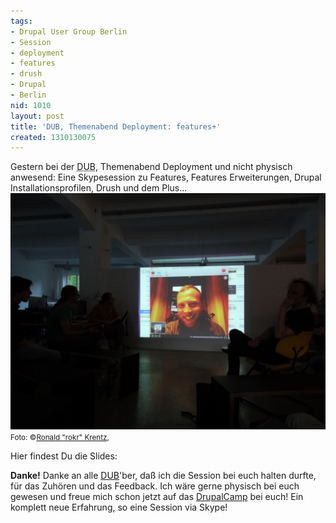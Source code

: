 ```yaml
---
tags:
- Drupal User Group Berlin
- Session
- deployment
- features
- drush
- Drupal
- Berlin
nid: 1010
layout: post
title: 'DUB, Themenabend Deployment: features+'
created: 1310130075
---
```

<p>Gestern bei der <acronym title="Drupal Usergroup Berlin">DUB</acronym>, Themenabend Deployment und nicht physisch anwesend: Eine Skypesession zu Features, Features Erweiterungen, Drupal Installationsprofilen, Drush und dem Plus... <img alt="Skypesession: features+" src="/assets/imgs/2011-dub-deployment-features-plus-presentation.jpeg" /> <small>Foto: &copy;<a href="http://rrookkrr.wordpress.com">Ronald "rokr" Krentz</a>, </small></p><!--break-->
Hier findest Du die Slides: <https://www.slideshare.net/fl3a/features-8532146>
<p><strong>Danke!</strong> Danke an alle <a href="http://groups.drupal.org/dub-drupal-usergroup-berlin" title="DUB - Drupal Usergroup Berlin">DUB</a>'ber, daß ich die Session bei euch halten durfte, für das Zuhören und das Feedback. Ich wäre gerne physisch bei euch gewesen und freue mich schon jetzt auf das <a href="http://drupalcity.de/" title="DrupalCamp Berlin">DrupalCamp</a> bei euch! Ein komplett neue Erfahrung, so eine Session via Skype!</p>
